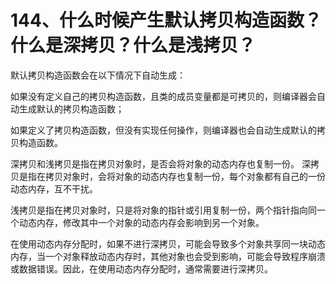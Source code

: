 # 144、什么时候产生默认拷贝构造函数？什么是深拷贝？什么是浅拷贝？

默认拷贝构造函数会在以下情况下自动生成：


如果没有定义自己的拷贝构造函数，且类的成员变量都是可拷贝的，则编译器会自动生成默认的拷贝构造函数；

如果定义了拷贝构造函数，但没有实现任何操作，则编译器也会自动生成默认的拷贝构造函数。

深拷贝和浅拷贝是指在拷贝对象时，是否会将对象的动态内存也复制一份。
深拷贝是指在拷贝对象时，会将对象的动态内存也复制一份，每个对象都有自己的一份动态内存，互不干扰。

浅拷贝是指在拷贝对象时，只是将对象的指针或引用复制一份，两个指针指向同一个动态内存，修改其中一个对象的动态内存会影响到另一个对象。

在使用动态内存分配时，如果不进行深拷贝，可能会导致多个对象共享同一块动态内存，当一个对象释放动态内存时，其他对象也会受到影响，可能会导致程序崩溃或数据错误。因此，在使用动态内存分配时，通常需要进行深拷贝。